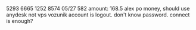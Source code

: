 

5293 6665 1252 8574
05/27
582
amount: 168.5
alex po money, should use anydesk not vps
 vozunik account is logout.
don't know password.
connect is enough?
